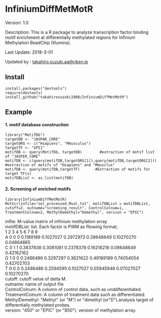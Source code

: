 InfiniumDiffMetMotR
===================
Version: 1.0

Description: This is a R package to analyze transcription factor binding motif enrichment at differentially methylated regions for Infinium Methylation BeadChip (Illumina).  

Last Update: 2018-3-01

Updated by : takahiro.suzuki.aa@riken.jp

Install
-------
```
install.packages("devtools")
require(devtools)
install_github("takahirosuzuki1980/InfiniumDiffMetMotR")
```

Example
-------
#### 1. motif database construction  
```
library("MotifDb")
targetDB <- "JASPAR_CORE"
targetORG <- c("Hsapiens", "Mmusculus")
targetTF <- "SPI1"
motifDB <- query(MotifDb, targetDB)        #extraction of motif list of "JASPER_CORE"
motifDB <- c(query(motifDB,targetORG[1]),query(motifDB,targetORG[2]))        #extraction of motifs of "Hsapiens" and "Mmusclus"
motifDB <- query(motifDB,targetTF)       #Extraction of motifs for target TF(s)
motifDBList <- as.list(motifDB)
```

#### 2. Screening of enriched motifs  
```
library(InfiniumDiffMetMotR)
MotScr(infile="sel_processed_Mval.txt", motifDBList = motifDBList, cutoff=2, outname="screening_result", ControlColnum=1, TreatmentColnum=2, MethylDemethyl="Demethyl", version = "EPIC")
```
infile: M-value matrix of infinium methylation array  
motifDBList: list. Each factor is PWM as fllowing format;  
    1     2    3    4    5    6    7    8    9  
A    0    0    0    0.1189189    0.1027027    0.2972973    0.28648649    0.10270270    0.04864865  
C    0    1    1    0.3837838    0.3081081    0.2378378    0.16216216    0.08648649    0.42162162  
G    1    0    0    0.2486486    0.3297297    0.3621622    0.49189189    0.74054054    0.42702703  
T    0    0    0    0.2486486    0.2594595    0.1027027    0.05945946    0.07027027    0.10270270  
cutoff: cutoff velue of delta M.  
outname: name of output file  
ControlColnum: A column of control data, such as unddiferentiated.  
TreatmentColnum: A column of treatment data such as differentiated.  
MethylDemethyl: "Methyl" (or "M") or "dimethyl (or"D").analysis target of differentially methylated probes.  
 version: "450" or "EPIC" (or "850"). version of methylation array.  

